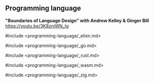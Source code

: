 ## Programming language

**"Boundaries of Language Design" with Andrew Kelley & Ginger Bill**  
https://youtu.be/3K8znjWN_Ig

#include <programming-language/_elixir.md>

#include <programming-language/_go.md>

#include <programming-language/_rust.md>

#include <programming-language/_wasm.md>

#include <programming-language/_zig.md>
